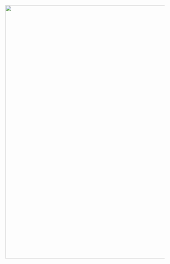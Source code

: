 <img width="800" src="https://github-readme-activity-graph.vercel.app/graph?username=1491184849&theme=github-compact&hide_border=true&area=true" />
